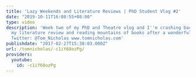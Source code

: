 ```yaml
---
title: 'Lazy Weekends and Literature Reviews | PhD Student Vlog #2'
date: "2019-10-11T16:08:55+08:00"
type: video
description: 'Week two of my PhD and Theatre vlog and I''m crashing back into writing
  my literature review and reading mountains of books after a wonderful weekend away.
  Twitter: @Tom_Nicholas www.tomnicholas.com'
publishdate: "2017-02-27T15:38:03.000Z"
url: /tomnicholas/-c1iY68ozPg/
providers:
  youtube:
    id: -c1iY68ozPg
---
```

